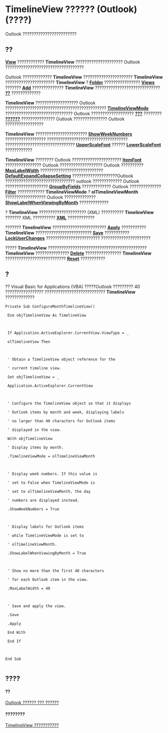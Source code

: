 
# TimelineView ?????? (Outlook)(????)

Outlook ????????????????????????


## ??

 **[View](41c8d149-9912-1685-4c8b-3c849cc6f1ed.md)** ???????????? **TimelineView** ????????????????????? Outlook ???????????????????????????????????

Outlook ????????????? **TimelineView** ?????????????????????? **TimelineView** ?????????????????????? **TimelineView** ? **[Folder](3cf6cda8-6d70-666e-2643-9d9c5b9cacfc.md)** ???????????????? **[Views](5dd7edc2-12a2-f4c2-d158-8053d80e8dc9.md)** ??????? **[Add](8005ca2e-8b28-1286-74d1-448f2a168c65.md)** ?????????????? **TimelineView** ????????????????????????????? **[??](798b5dcd-9226-b0f9-032e-bcfa7b3e17ab.md)** ?????????????

 **TimelineView** ??????????????????? Outlook ????????????????????????????????????????????? **[TimelineViewMode](597facd9-74c4-266a-329d-c90bc77f8585.md)** ?????????????????????????????? Outlook ??????????????????? **[???](2477ce1d-a5d0-ddf5-49e9-b25dcd90efbd.md)** ???????? **[??????](7fef24ee-f96a-39e5-5b9a-9fe46ee7c627.md)** ??????????????? Outlook ??????????????? Outlook ?????????????????

 **TimelineView** ??????????????????????? **[ShowWeekNumbers](c4c5a7e5-bc4a-e30a-90c4-89aa3d23368a.md)** ?????????????????? ???????????????????????????????????? ??????????????????????????????? **[UpperScaleFont](adaa6ca0-0c88-8eb6-5de0-236cbd4e508f.md)** ?????? **[LowerScaleFont](3aceef64-c442-a719-d104-8bd27fba8283.md)** ????????????

 **TimelineView** ???????? Outlook ?????????????????????? **[ItemFont](7f01e8b1-cd9e-eb19-e481-35b98029320c.md)** ???????????????? Outlook ??????????????????? Outlook ?????????? **[MaxLabelWidth](b97e4104-89d8-c8a6-598e-7397cf47f320.md)** ???????????????????????????? **[DefaultExpandCollapseSetting](66b0dad5-c7c2-a749-4b1b-282de1383a10.md)** ????????????????????Outlook ??????????????????????????????? outlook ????????????? Outlook ??????????????????? **[GroupByFields](2f748d18-b28e-16c4-353f-10c41c5bb5c2.md)** ????????????? Outlook ?????????????? **[Filter](588f39bd-9bc2-4e11-3359-da75bfbff62d.md)** ???????????? **TimelineViewMode** ? **olTimelineViewMonth** ?????????????????? Outlook ?????????????? **[ShowLabelWhenViewingByMonth](6af6ff5f-6fbb-e6b7-6270-7a12cc573514.md)** ?????????????

? **TimelineView** ????????????????????? (XML) ?????????? **TimelineView** ??????? XML ?????????? **[XML](34dee7f8-ee8f-1194-f421-e43fd7815ffe.md)** ????????????

??????? **TimelineView** ???????????????????????? **[Apply](92edb6d3-78ac-47ab-0419-add6b6d74e19.md)** ??????????? **TimelineView** ????????????????????????? **[Save](fce2dac2-9f78-6211-e2d6-afb28d5dcbb7.md)** ??????????? **[LockUserChanges](1e7dcc85-58a2-5599-9a48-8405331d04c9.md)** ???????????????????????? ??????????????????????

????? **TimelineView** ???????????????????????????????????????????? **TimelineView** ??????????????? **[Delete](d376fc7e-d702-bb64-962d-ea5186fce5ab.md)** ???????????????? **TimelineView** ??????????????????????????? **[Reset](d101d006-9a95-81ed-d632-23f6c534d471.md)** ???????????


## ?

?? Visual Basic for Applications (VBA) ?????Outlook ????????? 40 ????????????????? ??????????????????????????? **TimelineView** ?????????????


```
Private Sub ConfigureMonthTimelineView() 
 
 Dim objTimelineView As TimelineView 
 
 
 
 If Application.ActiveExplorer.CurrentView.ViewType = _ 
 
 olTimelineView Then 
 
 
 
 ' Obtain a TimelineView object reference for the 
 
 ' current timeline view. 
 
 Set objTimelineView = _ 
 
 Application.ActiveExplorer.CurrentView 
 
 
 
 ' Configure the TimelineView object so that it displays 
 
 ' Outlook items by month and week, displaying labels 
 
 ' no larger than 40 characters for Outlook items 
 
 ' displayed in the view. 
 
 With objTimelineView 
 
 ' Display items by month. 
 
 .TimelineViewMode = olTimelineViewMonth 
 
 
 
 ' Display week numbers. If this value is 
 
 ' set to False when TimelineViewMode is 
 
 ' set to olTimelineViewMonth, the day 
 
 ' numbers are displayed instead. 
 
 .ShowWeekNumbers = True 
 
 
 
 ' Display labels for Outlook items 
 
 ' while TimelineViewMode is set to 
 
 ' olTimelineViewMonth. 
 
 .ShowLabelWhenViewingByMonth = True 
 
 
 
 ' Show no more than the first 40 characters 
 
 ' for each Outlook item in the view. 
 
 .MaxLabelWidth = 40 
 
 
 
 ' Save and apply the view. 
 
 .Save 
 
 .Apply 
 
 End With 
 
 End If 
 
 
 
End Sub 
 

```


## ????


#### ??


[Outlook ?????? ??? ??????](73221b13-d8d8-99b8-3394-b95dbbfd5ddc.md)
#### ????????


[TimelineView ???????????](http://msdn.microsoft.com/library/fa134129-519f-6f08-dc53-5e72085f9cc0%28Office.15%29.aspx)